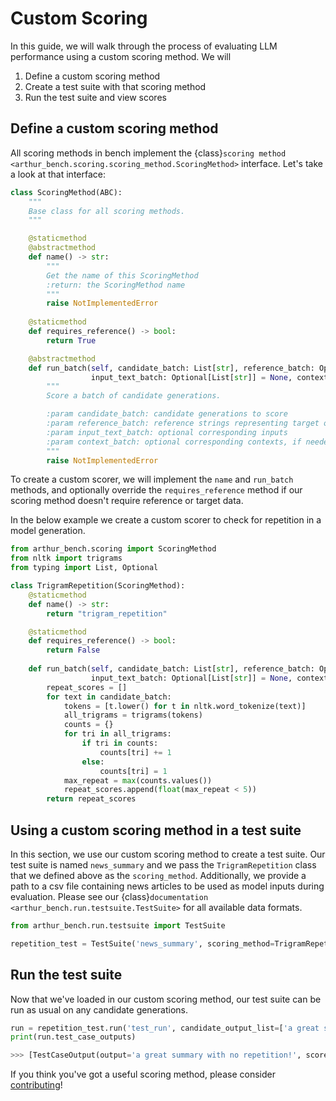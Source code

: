 # Custom Scoring

In this guide, we will walk through the process of evaluating LLM performance using a custom scoring method. We will

1) Define a custom scoring method
2) Create a test suite with that scoring method
3) Run the test suite and view scores

## Define a custom scoring method

All scoring methods in bench implement the {class}`scoring method <arthur_bench.scoring.scoring_method.ScoringMethod>` interface. Let's take a look at that interface:
```python
class ScoringMethod(ABC):
    """
    Base class for all scoring methods.     
    """

    @staticmethod
    @abstractmethod
    def name() -> str:
        """
        Get the name of this ScoringMethod
        :return: the ScoringMethod name
        """
        raise NotImplementedError
    
    @staticmethod
    def requires_reference() -> bool:
        return True

    @abstractmethod
    def run_batch(self, candidate_batch: List[str], reference_batch: Optional[List[str]] = None,
                  input_text_batch: Optional[List[str]] = None, context_batch: Optional[List[str]] = None) -> List[float]:
        """
        Score a batch of candidate generations.

        :param candidate_batch: candidate generations to score
        :param reference_batch: reference strings representing target outputs
        :param input_text_batch: optional corresponding inputs
        :param context_batch: optional corresponding contexts, if needed by scoring method 
        """
        raise NotImplementedError
```
To create a custom scorer, we will implement the `name` and `run_batch` methods, and optionally override the `requires_reference` method if our scoring method doesn't require reference or target data.

In the below example we create a custom scorer to check for repetition in a model generation.
```python
from arthur_bench.scoring import ScoringMethod
from nltk import trigrams
from typing import List, Optional

class TrigramRepetition(ScoringMethod):
    @staticmethod
    def name() -> str:
        return "trigram_repetition"

    @staticmethod
    def requires_reference() -> bool:
        return False
    
    def run_batch(self, candidate_batch: List[str], reference_batch: Optional[List[str]] = None,
                  input_text_batch: Optional[List[str]] = None, context_batch: Optional[List[str]] = None) -> List[float]:
        repeat_scores = []
        for text in candidate_batch:
            tokens = [t.lower() for t in nltk.word_tokenize(text)]
            all_trigrams = trigrams(tokens)
            counts = {}
            for tri in all_trigrams:
                if tri in counts:
                    counts[tri] += 1
                else:
                    counts[tri] = 1
            max_repeat = max(counts.values())
            repeat_scores.append(float(max_repeat < 5))
        return repeat_scores
```

## Using a custom scoring method in a test suite

In this section, we use our custom scoring method to create a test suite. Our test suite is named `news_summary` and we pass the `TrigramRepetition` class that we defined above as the `scoring_method`.
Additionally, we provide a path to a csv file containing news articles to be used as model inputs during evaluation. Please see our {class}`documentation <arthur_bench.run.testsuite.TestSuite>` for all available data formats. 
```python
from arthur_bench.run.testsuite import TestSuite

repetition_test = TestSuite('news_summary', scoring_method=TrigramRepetition, reference_data_path='./examples/data/news_summary/example_summaries.csv')
```

## Run the test suite

Now that we've loaded in our custom scoring method, our test suite can be run as usual on any candidate generations.

```python
run = repetition_test.run('test_run', candidate_output_list=['a great summary with no repetition!', 'a bad summary that repeats summary that repeats summary that repeats summary that repeats'])
print(run.test_case_outputs)
```

```python
>>> [TestCaseOutput(output='a great summary with no repetition!', score=1.0), TestCaseOutput(output='a bad summary that repeats summary that repeats summary that repeats summary that repeats summary that repeats', score=0.0)]
```

If you think you've got a useful scoring method, please consider [contributing](contributing.md)!
